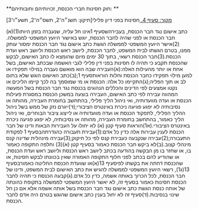 **חוק חסינות חברי הכנסת, זכויותיהם וחובותיהם: **

[מקור: סעיף 4. ](https://he.wikisource.org/wiki/%D7%97%D7%95%D7%A7-%D7%99%D7%A1%D7%95%D7%93:_%D7%94%D7%9B%D7%A0%D7%A1%D7%AA#%D7%A1%D7%A2%D7%99%D7%A3_4)
חסינות בפני דיון פלילי[תיקון: תשנ״ה־2, תשס״ה־2, תשע״ו־3]

(א)(1)כתב אישום נגד חבר הכנסת, בעבירהשסעיף 1אינו חל עליה, שנעברה בזמן היותו חבר הכנסת או לפני שהיה לחבר הכנסת, יוגש באישור היועץ המשפטי לממשלה.(2)אישר היועץ המשפטי לממשלה הגשת כתב אישום נגד חבר הכנסת ימסור עותק ממנו, בטרם הגשתו לבית המשפט, לחבר הכנסת, ליושב ראש הכנסת וליושב ראש ועדת הכנסת.(3)חבר הכנסת רשאי, בתוך 30 ימים מיום שהומצא לו כתב האישום, לבקש שהכנסת תקבע כי תהיה לו חסינות בפני דין פלילי לגבי האשמה שבכתב האישום, בשל אחת או יותר מהעילות האלה:(א)העבירה שבה הוא מואשם נעברה במילוי תפקידו או למען מילוי תפקידו כחבר הכנסת וחלות הוראותסעיף 1;(ב)כתב האישום הוגש שלא בתום לב או תוך הפליה;(ג)התקיימו כל אלה: הכנסת או מי שמוסמך בה לכך קיימו הליכים או נקטו אמצעים לפי הדינים והכללים הנהוגים בכנסת נגד חבר הכנסת בשל המעשה המהווה עבירה לפי כתב האישום, העבירה בוצעה במשכן הכנסת במסגרת פעילות הכנסת או ועדה מוועדותיה, ואי ניהול הליך פלילי, בהתחשב בחומרת העבירה, מהותה או נסיבותיה לא יפגע פגיעה ניכרת באינטרס הציבורי;(ד)ייגרם נזק של ממש בשל ניהול ההליך הפלילי, לתפקוד הכנסת או ועדה מוועדותיה או לייצוג ציבור הבוחרים, ואי ניהול הליך כאמור, בהתחשב בחומרת העבירה, מהותה או נסיבותיה, לא יפגע פגיעה ניכרת באינטרס הציבורי.(א1)הוראות סעיף קטן (א) לא יחולו על העבירות הבאות ודינו של חבר הכנסת לענין עבירות אלה כדין כל אדם:(1)עבירת תעבורה כהגדרתהבסעיף 1 לפקודת התעבורה;(2)עבירה שנקבעה כעבירת קנס לפי כל חיקוק;(3)עבירה מינהלית שדינה קנס מינהלי קצוב.(ב)לא ביקש חבר הכנסת כאמור בסעיף קטן (א)(3) וחלפה התקופה כאמור בו, או שחזר בו מן הבקשה בהודעה בכתב ליושב ראש הכנסת וליושב ראש ועדת הכנסת, או שהודיע להם בכתב לפני חלוף התקופה האמורה שאין בכוונתו לבקש חסינות, או שהכנסת דחתה את בקשתו לפיסעיף 13(א)או שוועדת הכנסת החליטה כאמורבסעיף 13(ג1), רשאי היועץ המשפטי לממשלה להגיש את כתב האישום לבית המשפט, ודינו של חבר הכנסת, לכל הכרוך באותה אשמה, כדין כל אדם.(ג)קבעה הכנסת כי תהיה לחבר הכנסת חסינות כאמור בסעיף זה, לא יאשר היועץ המשפטי לממשלה בתקופת כהונתה של אותה כנסת הגשת כתב אישום נגד חבר הכנסת בשל אותה אשמה אלא אם כן חל שינוי בנסיבות.(ד)סעיף זה לא יחול בענין כתב אישום שהוגש בטרם היה אדם לחבר הכנסת.